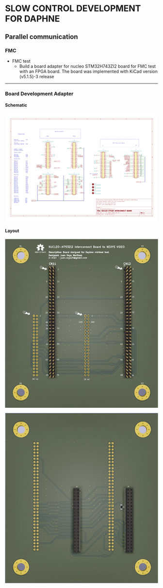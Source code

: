 # SLOW CONTROL DEVELOPMENT FOR DAPHNE 

## Parallel communication

### FMC
* FMC test
  - Build a board adapter for nucleo STM32H743ZI2 board for FMC test with an FPGA board. 
	The board was implemented with KiCad version (v5.1.5)-3 release
---
### Board Development Adapter
#### Schematic
![](https://github.com/jvegam/daphne/blob/origin/daphne_initialconf/hardware/InterconnectBoard_Schematic.png
) 

#### Layout
![](https://github.com/jvegam/daphne/blob/origin/daphne_initialconf/hardware/NUCLEOH743ZI_IB_Top.JPG
) 

![](https://github.com/jvegam/daphne/blob/origin/daphne_initialconf/hardware/NUCLEOH743ZI_IB_Bottom.JPG
)